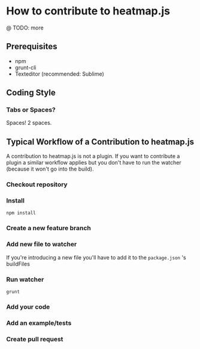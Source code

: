# How to contribute to heatmap.js

@ TODO: more

## Prerequisites

- npm
- grunt-cli
- Texteditor (recommended: Sublime)

## Coding Style

### Tabs or Spaces?

Spaces! 2 spaces.

## Typical Workflow of a Contribution to heatmap.js

A contribution to heatmap.js is not a plugin. If you want to contribute a plugin a similar workflow applies but you don't have to run the watcher (because it won't go into the build).

### Checkout repository

### Install

`npm install`

### Create a new feature branch

### Add new file to watcher

If you're introducing a new file you'll have to add it to the `package.json` 's buildFiles

### Run watcher

`grunt`

### Add your code

### Add an example/tests

### Create pull request

